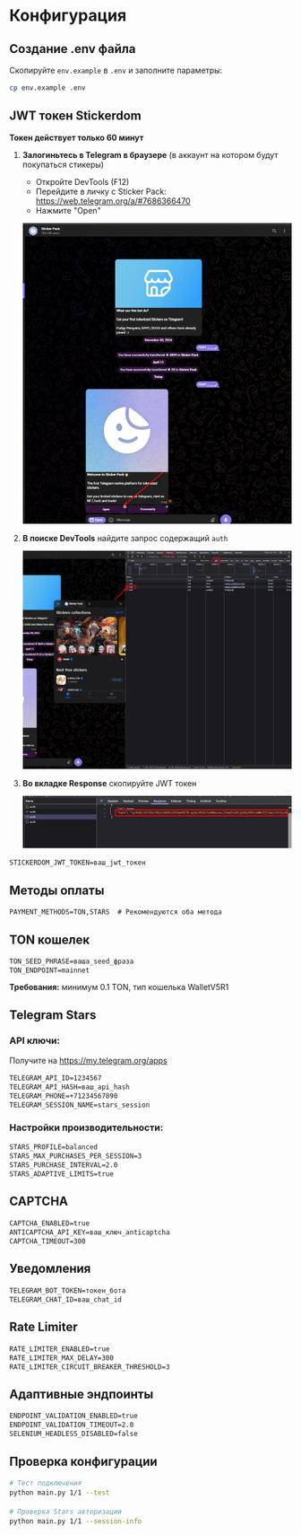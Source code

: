# Конфигурация

## Создание .env файла

Скопируйте `env.example` в `.env` и заполните параметры:
```bash
cp env.example .env
```

## JWT токен Stickerdom

**Токен действует только 60 минут**

1. **Залогиньтесь в Telegram в браузере** (в аккаунт на котором будут покупаться стикеры)
   - Откройте DevTools (F12)
   - Перейдите в личку с Sticker Pack: https://web.telegram.org/a/#7686366470
   - Нажмите "Open"

   ![Шаг 1](images/1.png)

2. **В поиске DevTools** найдите запрос содержащий `auth`

   ![Шаг 2](images/2.png)

3. **Во вкладке Response** скопируйте JWT токен

   ![Шаг 3](images/3.png)

```env
STICKERDOM_JWT_TOKEN=ваш_jwt_токен
```

## Методы оплаты

```env
PAYMENT_METHODS=TON,STARS  # Рекомендуются оба метода
```

## TON кошелек

```env
TON_SEED_PHRASE=ваша_seed_фраза
TON_ENDPOINT=mainnet
```

**Требования:** минимум 0.1 TON, тип кошелька WalletV5R1

## Telegram Stars

### API ключи:
Получите на https://my.telegram.org/apps

```env
TELEGRAM_API_ID=1234567
TELEGRAM_API_HASH=ваш_api_hash
TELEGRAM_PHONE=+71234567890
TELEGRAM_SESSION_NAME=stars_session
```

### Настройки производительности:
```env
STARS_PROFILE=balanced
STARS_MAX_PURCHASES_PER_SESSION=3
STARS_PURCHASE_INTERVAL=2.0
STARS_ADAPTIVE_LIMITS=true
```

## CAPTCHA

```env
CAPTCHA_ENABLED=true
ANTICAPTCHA_API_KEY=ваш_ключ_anticaptcha
CAPTCHA_TIMEOUT=300
```

## Уведомления

```env
TELEGRAM_BOT_TOKEN=токен_бота
TELEGRAM_CHAT_ID=ваш_chat_id
```

## Rate Limiter

```env
RATE_LIMITER_ENABLED=true
RATE_LIMITER_MAX_DELAY=300
RATE_LIMITER_CIRCUIT_BREAKER_THRESHOLD=3
```

## Адаптивные эндпоинты

```env
ENDPOINT_VALIDATION_ENABLED=true
ENDPOINT_VALIDATION_TIMEOUT=2.0
SELENIUM_HEADLESS_DISABLED=false
```

## Проверка конфигурации

```bash
# Тест подключения
python main.py 1/1 --test

# Проверка Stars авторизации
python main.py 1/1 --session-info
``` 